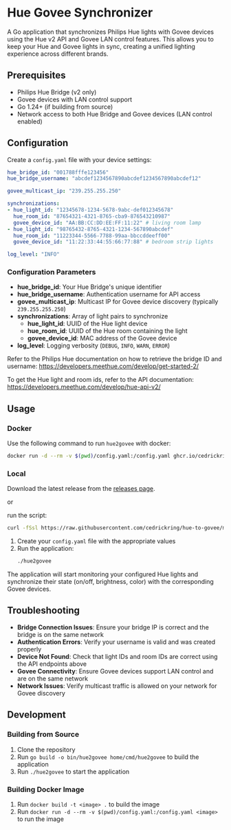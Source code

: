 # Hue Govee Synchronizer

A Go application that synchronizes Philips Hue lights with Govee devices using the Hue v2 API and Govee LAN control features. This allows you to keep your Hue and Govee lights in sync, creating a unified lighting experience across different brands. 

## Prerequisites

- Philips Hue Bridge (v2 only)
- Govee devices with LAN control support
- Go 1.24+ (if building from source)
- Network access to both Hue Bridge and Govee devices (LAN control enabled)

## Configuration

Create a `config.yaml` file with your device settings:
```yaml
hue_bridge_id: "001788fffe123456"
hue_bridge_username: "abcdef1234567890abcdef1234567890abcdef12"

govee_multicast_ip: "239.255.255.250"

synchronizations:
- hue_light_id: "12345678-1234-5678-9abc-def012345678"
  hue_room_id: "87654321-4321-8765-cba9-876543210987"
  govee_device_id: "AA:BB:CC:DD:EE:FF:11:22" # living room lamp
- hue_light_id: "98765432-8765-4321-1234-567890abcdef"
  hue_room_id: "11223344-5566-7788-99aa-bbccddeeff00"
  govee_device_id: "11:22:33:44:55:66:77:88" # bedroom strip lights

log_level: "INFO"
```
### Configuration Parameters

- **hue_bridge_id**: Your Hue Bridge's unique identifier
- **hue_bridge_username**: Authentication username for API access
- **govee_multicast_ip**: Multicast IP for Govee device discovery (typically `239.255.255.250`)
- **synchronizations**: Array of light pairs to synchronize
  - **hue_light_id**: UUID of the Hue light device
  - **hue_room_id**: UUID of the Hue room containing the light
  - **govee_device_id**: MAC address of the Govee device
- **log_level**: Logging verbosity (`DEBUG`, `INFO`, `WARN`, `ERROR`)

Refer to the Philips Hue documentation on how to retrieve the bridge ID and username: https://developers.meethue.com/develop/get-started-2/

To get the Hue light and room ids, refer to the API documentation: https://developers.meethue.com/develop/hue-api-v2/

## Usage

### Docker
Use the following command to run `hue2govee` with docker:
```bash
docker run -d --rm -v $(pwd)/config.yaml:/config.yaml ghcr.io/cedrickring/hue-to-govee:latest
```

### Local

Download the latest release from the [releases page](https://github.com/josh-justjosh/hue2govee/releases).

or 

run the script:
```bash
curl -fSsl https://raw.githubusercontent.com/cedrickring/hue-to-govee/main/scripts/get | bash
```

1. Create your `config.yaml` file with the appropriate values
2. Run the application:
   ```bash
   ./hue2govee
   ```

The application will start monitoring your configured Hue lights and synchronize their state (on/off, brightness, color) with the corresponding Govee devices.

## Troubleshooting

- **Bridge Connection Issues**: Ensure your bridge IP is correct and the bridge is on the same network
- **Authentication Errors**: Verify your username is valid and was created properly
- **Device Not Found**: Check that light IDs and room IDs are correct using the API endpoints above
- **Govee Connectivity**: Ensure Govee devices support LAN control and are on the same network
- **Network Issues**: Verify multicast traffic is allowed on your network for Govee discovery

## Development

### Building from Source

1. Clone the repository
2. Run `go build -o bin/hue2govee home/cmd/hue2govee` to build the application
3. Run `./hue2govee` to start the application

### Building Docker Image

1. Run `docker build -t <image> .` to build the image
2. Run `docker run -d --rm -v $(pwd)/config.yaml:/config.yaml <image>` to run the image
